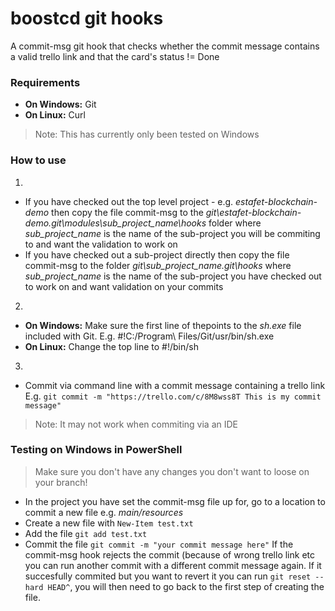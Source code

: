 # boostcd git hooks

A commit-msg git hook that checks whether the commit message contains a valid trello link and that the card's status != Done

### Requirements

* **On Windows:** Git
* **On Linux:** Curl

> Note: This has currently only been tested on Windows

### How to use
1.
* If you have checked out the top level project - e.g. *estafet-blockchain-demo* then copy the file commit-msg to the *git\estafet-blockchain-demo\.git\modules\sub_project_name\hooks* folder where *sub_project_name* is the name of the sub-project you will be commiting to and want the validation to work on
* If you have checked out a sub-project directly then copy the file commit-msg to the folder *git\sub_project_name\.git\hooks* where *sub_project_name* is the name of the sub-project you have checked out to work on and want validation on your commits
2. 
 * **On Windows:** Make sure the first line of thepoints to the *sh.exe* file included with Git. E.g. #!C:/Program\ Files/Git/usr/bin/sh.exe 
 * **On Linux:** Change the top line to #!/bin/sh
 3.
 * Commit via command line with a commit message containing a trello link E.g. ``` git commit -m "https://trello.com/c/8M8wss8T This is my commit message" ```
 > Note: It may not work when commiting via an IDE

### Testing on Windows in PowerShell
> Make sure you don't have any changes you don't want to loose on your branch!
* In the project you have set the commit-msg file up for, go to a location to commit a new file e.g. *main/resources*
* Create a new file with ```New-Item test.txt```
* Add the file ```git add test.txt```
* Commit the file ```git commit -m "your commit message here"```
If the commit-msg hook rejects the commit (because of wrong trello link etc you can run another commit with a different commit message again. If it succesfully commited but you want to revert it you can run ```git reset --hard HEAD^```, you will then need to go back to the first step of creating the file.
